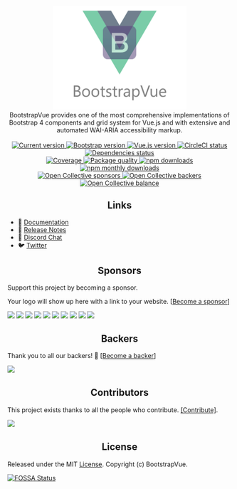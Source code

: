 <p align="center">
<a href="https://bootstrap-vue.js.org">
  <img src="https://github.com/bootstrap-vue/bootstrap-vue/raw/master/static/banner.png" width="300px">
</a>

<br>
BootstrapVue provides one of the most comprehensive implementations of Bootstrap 4 components and
grid system for Vue.js and with extensive and automated WAI-ARIA accessibility markup.
<br>
<br>

<a href="https://www.npmjs.com/package/bootstrap-vue">
  <img src="https://flat.badgen.net/npm/v/bootstrap-vue" alt="Current version">
</a>
<a href="https://getbootstrap.com/docs">
  <img src="https://flat.badgen.net/badge/bootstrap/4.3.x/563d7c" alt="Bootstrap version">
</a>
<a href="https://vuejs.org">
  <img src="https://flat.badgen.net/badge/vue.js/2.6.x/4fc08d" alt="Vue.js version">
</a>
<a href="https://circleci.com/gh/bootstrap-vue/bootstrap-vue">
  <img src="https://flat.badgen.net/circleci/github/bootstrap-vue/bootstrap-vue/master?label=build" alt="CircleCI status">
</a>
<a href="https://github.com/bootstrap-vue/bootstrap-vue">
  <img src="https://flat.badgen.net/david/dep/bootstrap-vue/bootstrap-vue" alt="Dependencies status">
</a>

<br>

<a href="https://codecov.io/gh/bootstrap-vue/bootstrap-vue">
  <img src="https://flat.badgen.net/codecov/c/github/bootstrap-vue/bootstrap-vue" alt="Coverage">
</a>
<a href="http://packagequality.com/#?package=bootstrap-vue">
  <img src="https://npm.packagequality.com/shield/bootstrap-vue.svg?style=flat-square" alt="Package quality">
</a>
<a href="https://www.npmjs.com/package/bootstrap-vue">
  <img src="https://flat.badgen.net/npm/dt/bootstrap-vue" alt="npm downloads">
</a>
<a href="https://www.npmjs.com/package/bootstrap-vue">
  <img src="https://flat.badgen.net/npm/dw/bootstrap-vue" alt="npm monthly downloads">
</a>

<br>

<a href="https://opencollective.com/bootstrap-vue#sponsor">
  <img src="https://opencollective.com/bootstrap-vue/sponsors/badge.svg?style=flat-square" alt="Open Collective sponsors">
</a>
<a href="https://opencollective.com/bootstrap-vue#backer">
  <img src="https://flat.badgen.net/opencollective/backers/bootstrap-vue" alt="Open Collective backers">
</a>
<a href="https://opencollective.com/bootstrap-vue">
  <img src="https://flat.badgen.net/opencollective/balance/bootstrap-vue" alt="Open Collective balance">
</a>
</p>

<h2 align="center">Links</h2>

- 📘 [Documentation](https://bootstrap-vue.js.org)
- 🔨 [Release Notes](https://bootstrap-vue.js.org/docs/misc/changelog)
- 💬 [Discord Chat](https://discord.gg/j2Mtcny)
- 🐦 [Twitter](https://twitter.com/BootstrapVue)

<h2 align="center">Sponsors</h2>

Support this project by becoming a sponsor.

Your logo will show up here with a link to your website.
[[Become a sponsor](https://opencollective.com/bootstrap-vue#sponsor)]

<a href="https://opencollective.com/bootstrap-vue/sponsor/0/website" target="_blank"><img src="https://opencollective.com/bootstrap-vue/sponsor/0/avatar.svg"></a>
<a href="https://opencollective.com/bootstrap-vue/sponsor/1/website" target="_blank"><img src="https://opencollective.com/bootstrap-vue/sponsor/1/avatar.svg"></a>
<a href="https://opencollective.com/bootstrap-vue/sponsor/2/website" target="_blank"><img src="https://opencollective.com/bootstrap-vue/sponsor/2/avatar.svg"></a>
<a href="https://opencollective.com/bootstrap-vue/sponsor/3/website" target="_blank"><img src="https://opencollective.com/bootstrap-vue/sponsor/3/avatar.svg"></a>
<a href="https://opencollective.com/bootstrap-vue/sponsor/4/website" target="_blank"><img src="https://opencollective.com/bootstrap-vue/sponsor/4/avatar.svg"></a>
<a href="https://opencollective.com/bootstrap-vue/sponsor/5/website" target="_blank"><img src="https://opencollective.com/bootstrap-vue/sponsor/5/avatar.svg"></a>
<a href="https://opencollective.com/bootstrap-vue/sponsor/6/website" target="_blank"><img src="https://opencollective.com/bootstrap-vue/sponsor/6/avatar.svg"></a>
<a href="https://opencollective.com/bootstrap-vue/sponsor/7/website" target="_blank"><img src="https://opencollective.com/bootstrap-vue/sponsor/7/avatar.svg"></a>
<a href="https://opencollective.com/bootstrap-vue/sponsor/8/website" target="_blank"><img src="https://opencollective.com/bootstrap-vue/sponsor/8/avatar.svg"></a>
<a href="https://opencollective.com/bootstrap-vue/sponsor/9/website" target="_blank"><img src="https://opencollective.com/bootstrap-vue/sponsor/9/avatar.svg"></a>

<h2 align="center">Backers</h2>

Thank you to all our backers! 🙏
[[Become a backer](https://opencollective.com/bootstrap-vue#backer)]

<a href="https://opencollective.com/bootstrap-vue#backers" target="_blank"><img src="https://opencollective.com/bootstrap-vue/backers.svg?width=890"></a>

<h2 align="center">Contributors</h2>

This project exists thanks to all the people who contribute. [[Contribute]](CONTRIBUTING.md).

<a href="https://github.com/bootstrap-vue/bootstrap-vue/graphs/contributors"><img src="https://opencollective.com/bootstrap-vue/contributors.svg?width=890"></a>

<h2 align="center">License</h2>

Released under the MIT [License](./LICENSE). Copyright (c) BootstrapVue.

[![FOSSA Status](https://app.fossa.io/api/projects/git%2Bhttps%3A%2F%2Fgithub.com%2Fbootstrap-vue%2Fbootstrap-vue.svg?type=small)](https://app.fossa.io/projects/git%2Bhttps%3A%2F%2Fgithub.com%2Fbootstrap-vue%2Fbootstrap-vue?ref=badge_small)
